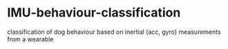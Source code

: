 # IMU-behaviour-classification
classification of dog behaviour based on inertial (acc, gyro) measurements from a wearable
